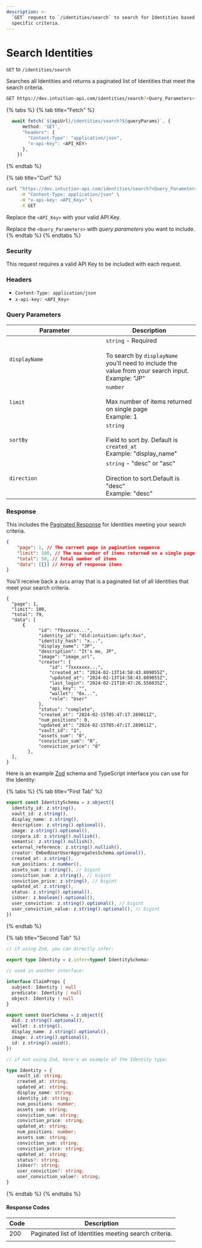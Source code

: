 ```yaml
---
description: >-
  `GET` request to `/identities/search` to search for Identities based on
  specific criteria.
---
```


# Search Identities

`GET` to `/identities/search`

Searches all Identities and returns a paginated list of Identities that meet the search criteria.

```bash
GET https://dev.intuition-api.com/identities/search?<Query_Parameters>
```

{% tabs %}
{% tab title="Fetch" %}
```typescript
  await fetch(`${apiUrl}/identities/search?${queryParams}`, {
      method: 'GET',
      "headers": {
        "Content-Type": "application/json",
        "x-api-key": <API_KEY>
      },
    })
```
{% endtab %}

{% tab title="Curl" %}
```bash
curl "https://dev.intuition-api.com/identities/search?<Query_Parameters>" \
     -H "Content-Type: application/json" \
     -H "x-api-key: <API_Key>" \
     -X GET
```

Replace the `<API_Key>` with your valid API Key.

Replace the `<Query_Parameters>` with _query parameters_ you want to include.
{% endtab %}
{% endtabs %}

### Security

This request requires a valid API Key to be included with each request.

### Headers

* `Content-Type: application/json`
* `x-api-key: <API_Key>`

### Query Parameters

<table><thead><tr><th width="241">Parameter</th><th>Description</th></tr></thead><tbody><tr><td><code>displayName</code></td><td><code>string</code> - Required<br><br>To search by <code>displayName</code> you'll need to include the value from your search input.<br>Example: "JP"</td></tr><tr><td><code>limit</code></td><td><code>number</code><br><br>Max number of items returned on single page<br>Example: 1</td></tr><tr><td><code>sortBy</code></td><td><code>string</code> <br><br>Field to sort by. Default is <code>created_at</code><br>Example: "display_name"</td></tr><tr><td><code>direction</code></td><td><code>string</code> - "desc" or "asc"<br><br>Direction to sort.Default is "desc"<br>Example: "desc"</td></tr></tbody></table>

### Response

This includes the [Paginated Response](../api-information.md#pagination) for Identities meeting your search criteria.

```json
{
    "page": 1, // The current page in pagination sequence
    "limit": 100, // The max number of items returned on a single page
    "total": 50, // Total number of items 
    "data": [{}] // Array of response items
}
```

You'll receive back a `data` array that is a paginated list of all Identities that meet your search criteria.

<pre class="language-json"><code class="lang-json">{
  "page": 1,
  "limit": 100,
  "total": 79,
  "data": [
<strong>      {
</strong>            "id": "f9xxxxxx...",
            "identity_id": "did:intuition:ipfs:Xxx",
            "identity_hash": "x...",
            "display_name": "JP",
            "description": "It's me, JP",
            "image": "image_url",
            "creator": {
                "id": "7xxxxxxx...",
                "created_at": "2024-02-13T14:58:43.809055Z",
                "updated_at": "2024-02-13T14:58:43.809055Z",
                "last_login": "2024-02-21T18:47:26.556035Z",
                "api_key": "",
                "wallet": "0x...",
                "role": "User"
            },
            "status": "complete",
            "created_at": "2024-02-15T05:47:17.289011Z",
            "num_positions": 0,
            "updated_at": "2024-02-15T05:47:17.289011Z",
            "vault_id": "1",
            "assets_sum": "0",
            "conviction_sum": "0",
            "conviction_price": "0"
        },
  ],
}
</code></pre>

Here is an example [Zod](https://zod.dev/) schema and TypeScript interface you can use for the Identity:

{% tabs %}
{% tab title="First Tab" %}
```typescript
export const IdentitySchema = z.object({
  identity_id: z.string(),
  vault_id: z.string(),
  display_name: z.string(),
  description: z.string().optional(),
  image: z.string().optional(),
  corpora_id: z.string().nullish(),
  semantic: z.string().nullish(),
  external_reference: z.string().nullish(),
  creator: EmbedUserUserAggregatesSchema.optional(),
  created_at: z.string(),
  num_positions: z.number(),
  assets_sum: z.string(), // bigint
  conviction_sum: z.string(), // bigint
  conviction_price: z.string(), // bigint
  updated_at: z.string(),
  status: z.string().optional(),
  isUser: z.boolean().optional(),
  user_conviction: z.string().optional(), // bigint
  user_conviction_value: z.string().optional(), // bigint
})
```
{% endtab %}

{% tab title="Second Tab" %}
```typescript
// if using Zod, you can directly infer:
 
export type Identity = z.infer<typeof IdentitySchema>

// used in another interface:

interface ClaimProps {
  subject: Identity | null
  predicate: Identity | null
  object: Identity | null
}

export const UserSchema = z.object({
  did: z.string().optional(),
  wallet: z.string(),
  display_name: z.string().optional(),
  image: z.string().optional(),
  id: z.string().uuid(),
})

// if not using Zod, here's an example of the Identity type:

type Identity = {
    vault_id: string;
    created_at: string;
    updated_at: string;
    display_name: string;
    identity_id: string;
    num_positions: number;
    assets_sum: string;
    conviction_sum: string;
    conviction_price: string;
    updated_at: string;
    num_positions: number;
    assets_sum: string;
    conviction_sum: string;
    conviction_price: string;
    updated_at: string;
    status?: string;
    isUser?: string;
    user_conviction?: string;
    user_conviction_value?: string;
}

```
{% endtab %}
{% endtabs %}

#### Response Codes

| Code | Description                                           |
| ---- | ----------------------------------------------------- |
| 200  | Paginated list of Identities meeting search criteria. |
|      |                                                       |
